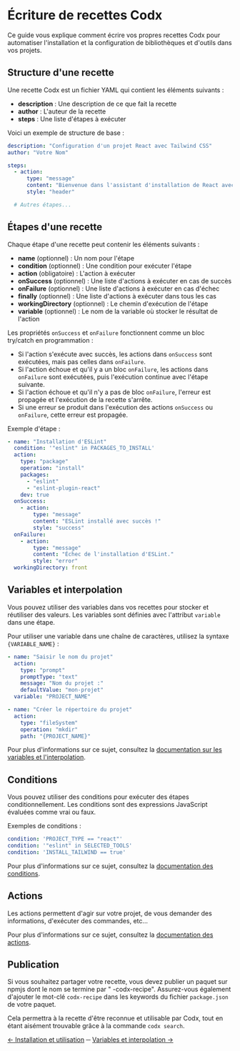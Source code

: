 # Écriture de recettes Codx

Ce guide vous explique comment écrire vos propres recettes Codx pour automatiser l'installation et la configuration de
bibliothèques et d'outils dans vos projets.

## Structure d'une recette

Une recette Codx est un fichier YAML qui contient les éléments suivants :

- **description** : Une description de ce que fait la recette
- **author** : L'auteur de la recette
- **steps** : Une liste d'étapes à exécuter

Voici un exemple de structure de base :

```yaml
description: "Configuration d'un projet React avec Tailwind CSS"
author: "Votre Nom"

steps:
  - action:
      type: "message"
      content: "Bienvenue dans l'assistant d'installation de React avec Tailwind CSS !"
      style: "header"

  # Autres étapes...
```

## Étapes d'une recette

Chaque étape d'une recette peut contenir les éléments suivants :

- **name** (optionnel) : Un nom pour l'étape
- **condition** (optionnel) : Une condition pour exécuter l'étape
- **action** (obligatoire) : L'action à exécuter
- **onSuccess** (optionnel) : Une liste d'actions à exécuter en cas de succès
- **onFailure** (optionnel) : Une liste d'actions à exécuter en cas d'échec
- **finally** (optionnel) : Une liste d'actions à exécuter dans tous les cas
- **workingDirectory** (optionnel) : Le chemin d'exécution de l'étape
- **variable** (optionnel) : Le nom de la variable où stocker le résultat de l'action

Les propriétés `onSuccess` et `onFailure` fonctionnent comme un bloc try/catch en programmation :
- Si l'action s'exécute avec succès, les actions dans `onSuccess` sont exécutées, mais pas celles dans `onFailure`.
- Si l'action échoue et qu'il y a un bloc `onFailure`, les actions dans `onFailure` sont exécutées, puis l'exécution continue avec l'étape suivante.
- Si l'action échoue et qu'il n'y a pas de bloc `onFailure`, l'erreur est propagée et l'exécution de la recette s'arrête.
- Si une erreur se produit dans l'exécution des actions `onSuccess` ou `onFailure`, cette erreur est propagée.

Exemple d'étape :

```yaml
- name: "Installation d'ESLint"
  condition: '"eslint" in PACKAGES_TO_INSTALL'
  action:
    type: "package"
    operation: "install"
    packages:
      - "eslint"
      - "eslint-plugin-react"
    dev: true
  onSuccess:
    - action:
        type: "message"
        content: "ESLint installé avec succès !"
        style: "success"
  onFailure:
    - action:
        type: "message"
        content: "Échec de l'installation d'ESLint."
        style: "error"
  workingDirectory: front
```

## Variables et interpolation

Vous pouvez utiliser des variables dans vos recettes pour stocker et réutiliser des valeurs. Les variables sont définies
avec l'attribut `variable` dans une étape.

Pour utiliser une variable dans une chaîne de caractères, utilisez la syntaxe `{VARIABLE_NAME}` :

```yaml
- name: "Saisir le nom du projet"
  action:
    type: "prompt"
    promptType: "text"
    message: "Nom du projet :"
    defaultValue: "mon-projet"
  variable: "PROJECT_NAME"

- name: "Créer le répertoire du projet"
  action:
    type: "fileSystem"
    operation: "mkdir"
    path: "{PROJECT_NAME}"
```

Pour plus d'informations sur ce sujet, consultez
la [documentation sur les variables et l'interpolation](variables-et-interpolation.md).

## Conditions

Vous pouvez utiliser des conditions pour exécuter des étapes conditionnellement. Les conditions sont des expressions
JavaScript évaluées comme vrai ou faux.

Exemples de conditions :

```yaml
condition: 'PROJECT_TYPE == "react"'
condition: '"eslint" in SELECTED_TOOLS'
condition: 'INSTALL_TAILWIND == true'
```

Pour plus d'informations sur ce sujet, consultez la [documentation des conditions](conditions.md).

## Actions

Les actions permettent d'agir sur votre projet, de vous demander des informations, d'exécuter des commandes, etc...

Pour plus d'informations sur ce sujet, consultez la [documentation des actions](actions.md).

## Publication

Si vous souhaitez partager votre recette, vous devez publier un paquet sur npmjs dont le nom se termine par "
-codx-recipe". Assurez-vous également d'ajouter le mot-clé `codx-recipe` dans les keywords du fichier `package.json` de
votre paquet.

Cela permettra à la recette d'être reconnue et utilisable par Codx, tout en étant aisément trouvable grâce à la commande
`codx search`.

[← Installation et utilisation](utilisation.md) ─ [Variables et interpolation →](variables-et-interpolation.md)
